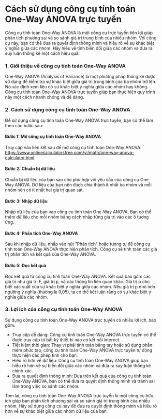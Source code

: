 Cách sử dụng công cụ tính toán One-Way ANOVA trực tuyến
=======================================================

Công cụ tính toán One-Way ANOVA là một công cụ trực tuyến tiện lợi giúp phân tích phương sai và so sánh giá trị trung bình của nhiều nhóm. Với công cụ này, bạn có thể đưa ra quyết định thông minh và hiểu rõ về sự khác biệt ý nghĩa giữa các nhóm. Hãy hiểu về tính biến đổi giữa các nhóm và đưa ra suy luận thống kê một cách hiệu quả.

### 1. Giới thiệu về công cụ tính toán One-Way ANOVA

One-Way ANOVA (Analysis of Variance) là một phương pháp thống kê được sử dụng để kiểm tra sự khác biệt giữa giá trị trung bình của ba nhóm trở lên. Nó xác định xem liệu có sự khác biệt ý nghĩa giữa các nhóm hay không. Công cụ tính toán One-Way ANOVA trực tuyến giúp bạn thực hiện quy trình này một cách nhanh chóng và dễ dàng.

### 2. Cách sử dụng công cụ tính toán One-Way ANOVA

Để sử dụng công cụ tính toán One-Way ANOVA trực tuyến, bạn có thể làm theo các bước sau:

#### Bước 1: Mở công cụ tính toán One-Way ANOVA

Truy cập vào liên kết sau để mở công cụ tính toán One-Way ANOVA: <https://www.onlinecalculatorsfree.com/vi/math/one-way-anova-calculator.html>

#### Bước 2: Chuẩn bị dữ liệu

Chuẩn bị dữ liệu của bạn sao cho phù hợp với yêu cầu của công cụ One-Way ANOVA. Dữ liệu của bạn nên được chia thành ít nhất ba nhóm và mỗi nhóm nên có ít nhất hai giá trị quan sát.

#### Bước 3: Nhập dữ liệu

Nhập dữ liệu của bạn vào công cụ tính toán One-Way ANOVA. Bạn có thể thêm dữ liệu cho mỗi nhóm bằng cách nhập từng giá trị vào các ô tương ứng.

#### Bước 4: Phân tích One-Way ANOVA

Sau khi nhập dữ liệu, nhấp vào nút "Phân tích" hoặc tương tự để công cụ tính toán One-Way ANOVA thực hiện phân tích. Công cụ sẽ tính toán các giá trị phân tích và kết quả của One-Way ANOVA.

#### Bước 5: Đọc kết quả

Đọc kết quả từ công cụ tính toán One-Way ANOVA. Kết quả bao gồm các giá trị như giá trị F, giá trị p, và các thông tin liên quan khác. Giá trị p cho biết xác suất của sự khác biệt ý nghĩa giữa các nhóm. Nếu giá trị p nhỏ hơn ngưỡng ý nghĩa (thường là 0,05), ta có thể kết luận rằng có sự khác biệt ý nghĩa giữa các nhóm.

### 3. Lợi ích của công cụ tính toán One-Way ANOVA

Sử dụng công cụ tính toán One-Way ANOVA trực tuyến có nhiều lợi ích, bao gồm:

- Truy cập dễ dàng: Công cụ tính toán One-Way ANOVA trực tuyến có thể được truy cập từ bất kỳ thiết bị nào có kết nối internet.
- Tiết kiệm thời gian: Thay vì phải tính toán bằng tay hoặc sử dụng phần mềm phức tạp, công cụ tính toán One-Way ANOVA trực tuyến tự động thực hiện các phép tính cho bạn.
- Hiểu rõ hơn về dữ liệu: Công cụ tính toán One-Way ANOVA giúp bạn hiểu rõ hơn về sự biến đổi giữa các nhóm và đưa ra suy luận thống kê chính xác.
- Đưa ra quyết định thông minh: Dựa trên kết quả của công cụ tính toán One-Way ANOVA, bạn có thể đưa ra quyết định thông minh và tránh sai lầm trong việc so sánh các nhóm.

Tóm lại, công cụ tính toán One-Way ANOVA trực tuyến là một công cụ hữu ích giúp bạn phân tích phương sai và so sánh giá trị trung bình của nhiều nhóm. Hãy sử dụng công cụ này để đưa ra quyết định thông minh và hiểu rõ hơn về sự khác biệt giữa các nhóm dữ liệu của bạn.